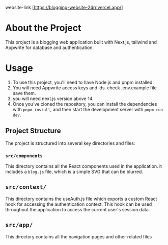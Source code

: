 website-link [https://blogging-website-24rr.vercel.app/]
# About the Project

This project is a blogging web application built with Next.js, tailwind and Appwrite for database and authentication. 

# Usage

1. To use this project, you'll need to have Node.js and pnpm installed.
2. You will need Appwrite access keys and ids. check .env.example file save them.
3. you will need next.js version above 14.  
4. Once you've cloned the repository, you can install the dependencies with `pnpm install`, and then start the development server with `pnpm run dev`.

## Project Structure

The project is structured into several key directories and files:

### `src/components`

This directory contains all the React components used in the application. it includes a `blog.js` file, which is a simple SVG that can be blurred.

## `src/context/`

This directory contains the useAuth.js file which exports a custom React hook for accessing the authentication context. This hook can be used throughout the application to access the current user's session data.

## `src/app/`

This directory contains all the navigation pages and other related files



